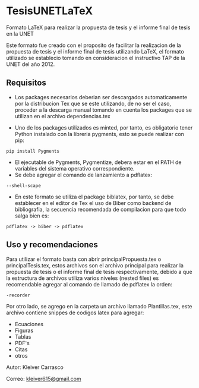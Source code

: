 # TesisUNETLaTeX
Formato LaTeX para realizar la propuesta de tesis y el informe final de tesis en la UNET

Este formato fue creado con el proposito de facilitar la realizacion de la propuesta de tesis y el informe final de tesis utilizando LaTeX,
el formato utilizado se establecio tomando en consideracion el instructivo TAP de la UNET del año 2012.

## Requisitos

- Los packages necesarios deberian ser descargados automaticamente por la distribucion Tex que se este utilizando, de no ser el caso, proceder
a la descarga manual tomando en cuenta los packages que se utilizan en el archivo dependencias.tex

- Uno de los packages utilizados es minted, por tanto, es obligatorio tener Python instalado con la libreria pygments, esto se puede
realizar con pip:

```
pip install Pygments
```
- El ejecutable de Pygments, Pygmentize, debera estar en el PATH de variables del sistema operativo correspondiente.
- Se debe agregar el comando de lanzamiento a pdflatex:

```
--shell-scape
```

- En este formato se utiliza el package biblatex, por tanto, se debe establecer en el editor de Tex el uso de Biber como backend de bibliografia,
la secuencia recomendada de compilacion para que todo salga bien es:

```
pdflatex -> biber -> pdflatex
```

## Uso y recomendaciones

Para utilizar el formato basta con abrir principalPropuesta.tex o principalTesis.tex, estos archivos son el archivo principal para realizar
la propuesta de tesis o el informe final de tesis respectivamente, debido a que la estructura de archivos utiliza varios niveles (nested files)
es recomendable agregar al comando de llamado de pdflatex la orden:

```
-recorder
```

Por otro lado, se agrego en la carpeta un archivo llamado Plantillas.tex, este archivo contiene snippes de codigos latex para agregar:
- Ecuaciones
- Figuras
- Tablas
- PDF's
- Citas
- otros


Autor: Kleiver Carrasco

Correo: kleiver615@gmail.com
